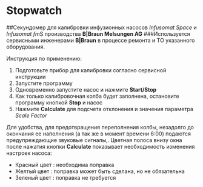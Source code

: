 #      Stopwatch

##Секундомер для калибровки инфузионных насосов *Infusomat Space* и *Infusomat fm*S производства **B|Braun Melsungen AG**
###Используется сервисными инженерами **B|Braun** в процессе ремонта и ТО указанного оборудования. 

Инструкция по применению:

1. Подготовьте прибор для калибровки согласно сервисной инструкции
2. Запустите программу
3. Одновременно запустите насос и нажмите **Start/Stop**
4. Как только калибровочная колба будет заполнена, остановите программу кнопкой **Stop** и насос 
5. Нажмите **Calculate** для подсчета отклонения и значения параметра *Scale Factor*

Для удобства, для предотвращения переполнения колбы, незадолго до окончания ее наполнения  (а так же в момент времени 6:00) подаются предупреждающие звуковые сигналы,. Цветная полоса внизу окна после нажатия кнопки **Calculate** показывает необходимость изменения настроек насоса:
* Красный цвет : необходима поправка
* Желтый цвет : поправка может быть сделана, но не обязательна
* Зеленый цвет : поправка не требуется
